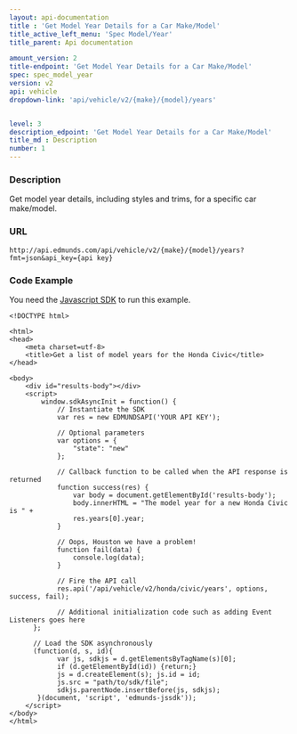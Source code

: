 ```yaml
---
layout: api-documentation
title : 'Get Model Year Details for a Car Make/Model'
title_active_left_menu: 'Spec Model/Year'
title_parent: Api documentation

amount_version: 2
title-endpoint: 'Get Model Year Details for a Car Make/Model'
spec: spec_model_year
version: v2
api: vehicle
dropdown-link: 'api/vehicle/v2/{make}/{model}/years'


level: 3
description_edpoint: 'Get Model Year Details for a Car Make/Model'
title_md : Description
number: 1
---
```


### Description

Get model year details, including styles and trims, for a specific car make/model.

### URL

	http://api.edmunds.com/api/vehicle/v2/{make}/{model}/years?fmt=json&api_key={api key}
	
### Code Example

You need the [Javascript SDK](https://github.com/EdmundsAPI/edmunds-javascript-sdk) to run this example.

	<!DOCTYPE html>

	<html>
	<head>
		<meta charset=utf-8>
		<title>Get a list of model years for the Honda Civic</title>
	</head>

	<body>
		<div id="results-body"></div>
		<script>
		  	window.sdkAsyncInit = function() {
				// Instantiate the SDK
				var res = new EDMUNDSAPI('YOUR API KEY');

				// Optional parameters
				var options = {
					"state": "new"
				};

				// Callback function to be called when the API response is returned
				function success(res) {
					var body = document.getElementById('results-body');
					body.innerHTML = "The model year for a new Honda Civic is " + 
					res.years[0].year;
				}

				// Oops, Houston we have a problem!
				function fail(data) {
					console.log(data);
				}

				// Fire the API call
				res.api('/api/vehicle/v2/honda/civic/years', options, success, fail);

				// Additional initialization code such as adding Event Listeners goes here
		  };

		  // Load the SDK asynchronously
		  (function(d, s, id){
		     	var js, sdkjs = d.getElementsByTagName(s)[0];
		     	if (d.getElementById(id)) {return;}
		     	js = d.createElement(s); js.id = id;
		     	js.src = "path/to/sdk/file";
		     	sdkjs.parentNode.insertBefore(js, sdkjs);
		   }(document, 'script', 'edmunds-jssdk'));
		</script>
	</body>
	</html>
